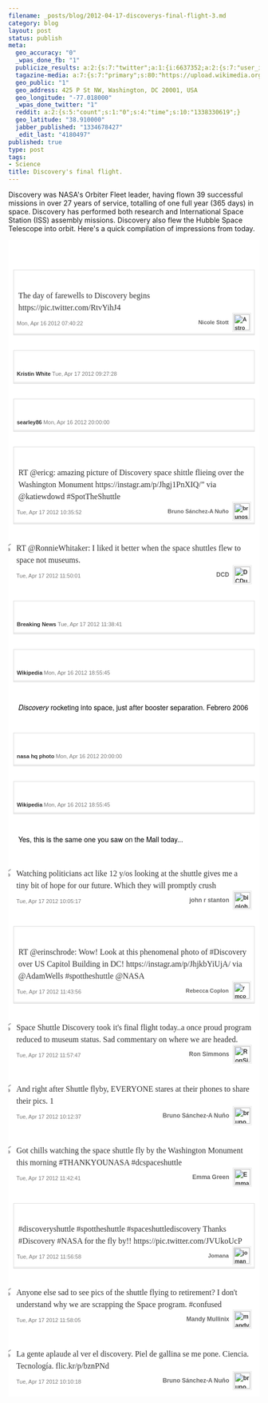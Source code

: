 ```yaml
--- 
filename: _posts/blog/2012-04-17-discoverys-final-flight-3.md
category: blog
layout: post
status: publish
meta: 
  geo_accuracy: "0"
  _wpas_done_fb: "1"
  publicize_results: a:2:{s:7:"twitter";a:1:{i:6637352;a:2:{s:7:"user_id";s:8:"brunosan";s:7:"post_id";s:18:"192281388903440384";}}s:2:"fb";a:1:{i:239200025;a:2:{s:7:"user_id";s:9:"239200025";s:7:"post_id";s:12:"502720514293";}}}
  tagazine-media: a:7:{s:7:"primary";s:80:"https://upload.wikimedia.org/wikipedia/commons/4/4c/STS-121-DiscoveryEnhanced.jpg";s:6:"images";a:16:{s:36:"https://instagr.am/p/Jhgj1PnXIQ/media";a:6:{s:8:"file_url";s:36:"https://instagr.am/p/Jhgj1PnXIQ/media";s:5:"width";s:3:"306";s:6:"height";s:3:"306";s:4:"type";s:5:"image";s:4:"area";s:5:"93636";s:9:"file_path";s:0:"";}s:101:"https://a0.twimg.com/profile_images/1767025542/27746_502295471083_239200025_5189_5328357_n_normal.jpeg";a:6:{s:8:"file_url";s:101:"https://a0.twimg.com/profile_images/1767025542/27746_502295471083_239200025_5189_5328357_n_normal.jpeg";s:5:"width";s:2:"48";s:6:"height";s:2:"48";s:4:"type";s:5:"image";s:4:"area";s:4:"2304";s:9:"file_path";s:0:"";}s:71:"https://a0.twimg.com/profile_images/1989444285/TweetLandPhoto_normal.jpg";a:6:{s:8:"file_url";s:71:"https://a0.twimg.com/profile_images/1989444285/TweetLandPhoto_normal.jpg";s:5:"width";s:2:"48";s:6:"height";s:2:"48";s:4:"type";s:5:"image";s:4:"area";s:4:"2304";s:9:"file_path";s:0:"";}s:76:"https://distilleryimage1.instagram.com/68f40cfa88a311e180d51231380fcd7e_7.jpg";a:6:{s:8:"file_url";s:76:"https://distilleryimage1.instagram.com/68f40cfa88a311e180d51231380fcd7e_7.jpg";s:5:"width";s:3:"612";s:6:"height";s:3:"612";s:4:"type";s:5:"image";s:4:"area";s:6:"374544";s:9:"file_path";s:0:"";}s:82:"https://upload.wikimedia.org/wikipedia/commons/a/ad/SRBsepfromDiscovery07042006.png";a:6:{s:8:"file_url";s:82:"https://upload.wikimedia.org/wikipedia/commons/a/ad/SRBsepfromDiscovery07042006.png";s:5:"width";s:3:"890";s:6:"height";s:3:"718";s:4:"type";s:5:"image";s:4:"area";s:6:"639020";s:9:"file_path";s:0:"";}s:37:"https://g.etfv.co/https://wikipedia.org";a:6:{s:8:"file_url";s:37:"https://g.etfv.co/https://wikipedia.org";s:5:"width";s:2:"16";s:6:"height";s:2:"16";s:4:"type";s:5:"image";s:4:"area";s:3:"256";s:9:"file_path";s:0:"";}s:63:"https://farm8.static.flickr.com/7071/6941148082_d70961a723_z.jpg";a:6:{s:8:"file_url";s:63:"https://farm8.static.flickr.com/7071/6941148082_d70961a723_z.jpg";s:5:"width";s:3:"640";s:6:"height";s:3:"422";s:4:"type";s:5:"image";s:4:"area";s:6:"270080";s:9:"file_path";s:0:"";}s:80:"https://upload.wikimedia.org/wikipedia/commons/4/4c/STS-121-DiscoveryEnhanced.jpg";a:6:{s:8:"file_url";s:80:"https://upload.wikimedia.org/wikipedia/commons/4/4c/STS-121-DiscoveryEnhanced.jpg";s:5:"width";s:4:"3032";s:6:"height";s:4:"2007";s:4:"type";s:5:"image";s:4:"area";s:7:"6085224";s:9:"file_path";s:0:"";}s:80:"https://a0.twimg.com/profile_images/1181947048/1248590823_minorthreat2_normal.jpg";a:6:{s:8:"file_url";s:80:"https://a0.twimg.com/profile_images/1181947048/1248590823_minorthreat2_normal.jpg";s:5:"width";s:2:"48";s:6:"height";s:2:"48";s:4:"type";s:5:"image";s:4:"area";s:4:"2304";s:9:"file_path";s:0:"";}s:36:"https://instagr.am/p/JhjkbYiUjA/media";a:6:{s:8:"file_url";s:36:"https://instagr.am/p/JhjkbYiUjA/media";s:5:"width";s:3:"306";s:6:"height";s:3:"306";s:4:"type";s:5:"image";s:4:"area";s:5:"93636";s:9:"file_path";s:0:"";}s:63:"https://a0.twimg.com/profile_images/64160383/DSCN0198_normal.jpg";a:6:{s:8:"file_url";s:63:"https://a0.twimg.com/profile_images/64160383/DSCN0198_normal.jpg";s:5:"width";s:2:"48";s:6:"height";s:2:"48";s:4:"type";s:5:"image";s:4:"area";s:4:"2304";s:9:"file_path";s:0:"";}s:60:"https://a0.twimg.com/profile_images/1686845533/024_normal.JPG";a:6:{s:8:"file_url";s:60:"https://a0.twimg.com/profile_images/1686845533/024_normal.JPG";s:5:"width";s:2:"48";s:6:"height";s:2:"48";s:4:"type";s:5:"image";s:4:"area";s:4:"2304";s:9:"file_path";s:0:"";}s:65:"https://a0.twimg.com/profile_images/1958326938/Practice_normal.jpg";a:6:{s:8:"file_url";s:65:"https://a0.twimg.com/profile_images/1958326938/Practice_normal.jpg";s:5:"width";s:2:"48";s:6:"height";s:2:"48";s:4:"type";s:5:"image";s:4:"area";s:4:"2304";s:9:"file_path";s:0:"";}s:38:"https://p.twimg.com/AqseF8lCQAEPhsj.jpg";a:6:{s:8:"file_url";s:38:"https://p.twimg.com/AqseF8lCQAEPhsj.jpg";s:5:"width";s:3:"600";s:6:"height";s:3:"329";s:4:"type";s:5:"image";s:4:"area";s:6:"197400";s:9:"file_path";s:0:"";}s:77:"https://a0.twimg.com/profile_images/1507228062/JD_pic_-_Copy_-_Copy_normal.jpg";a:6:{s:8:"file_url";s:77:"https://a0.twimg.com/profile_images/1507228062/JD_pic_-_Copy_-_Copy_normal.jpg";s:5:"width";s:2:"48";s:6:"height";s:2:"48";s:4:"type";s:5:"image";s:4:"area";s:4:"2304";s:9:"file_path";s:0:"";}s:62:"https://a0.twimg.com/profile_images/1054042051/Mandy_normal.jpg";a:6:{s:8:"file_url";s:62:"https://a0.twimg.com/profile_images/1054042051/Mandy_normal.jpg";s:5:"width";s:2:"48";s:6:"height";s:2:"48";s:4:"type";s:5:"image";s:4:"area";s:4:"2304";s:9:"file_path";s:0:"";}}s:6:"videos";a:0:{}s:11:"image_count";s:2:"16";s:6:"author";s:7:"4180497";s:7:"blog_id";s:7:"8438084";s:9:"mod_stamp";s:19:"2012-04-17 16:07:35";}
  geo_public: "1"
  geo_address: 425 P St NW, Washington, DC 20001, USA
  geo_longitude: "-77.018000"
  _wpas_done_twitter: "1"
  reddit: a:2:{s:5:"count";s:1:"0";s:4:"time";s:10:"1338330619";}
  geo_latitude: "38.910000"
  jabber_published: "1334678427"
  _edit_last: "4180497"
published: true
type: post
tags: 
- Science
title: Discovery's final flight.
---
```


Discovery was NASA's Orbiter Fleet leader, having flown 39 successful missions in over 27 years of service, totalling of one full year (365 days) in space. Discovery has performed both research and International Space Station (ISS) assembly missions. Discovery also flew the Hubble Space Telescope into orbit. Here's a quick compilation of impressions from today.

<!--more-->
<div class="sfy-html">
<div id="discovery-s-final-flight" class="s-story noborder" style="margin:0 auto;padding:0;background:#fff;color:#333;font-size:15px;line-height:18px;font-family:Arial;border:none;min-width:280px;">
<ol class="s-elements" style="position:relative;min-height:200px;font-size:12px;line-height:18px;font-family:'Open Sans', Arial;color:#333;list-style:none;padding:0;margin:0 0 10px;">
	<li id="4f8d91f61fc3cb6a2a3e48bc" class="s-element s-element-text" style="overflow-x:hidden;overflow-y:visible;position:relative;margin:10px 0;padding:10px;text-align:center;">
<div class="s-element-content s-text" style="font-size:14px;line-height:1.5;font-family:'Helvetica Neue', Arial, sans-serif;color:#000;position:relative;max-width:none;margin:0 auto;padding:10px;-webkit-transition:.1s border-color;-moz-transition:.1s border-color;transition:.1s border-color;text-align:left;background:#fff;border-color:transparent;"></div></li>
	<li id="4f8d713c019e9a904932e9c3" class="s-element s-element-image" style="overflow-x:hidden;overflow-y:visible;position:relative;margin:10px 0;padding:10px;text-align:center;">
<div class="s-element-share" style="width:315px;right:-255px;opacity:0;filter:progid:DXImageTransform.Microsoft.Alpha(Opacity=0);z-index:10;position:absolute;top:50%;margin-top:-16px;background:#fff;border:1px solid #ddd;border-right:0;-webkit-border-radius:0 2px 2px 0;-moz-border-radius:0 2px 2px 0;border-radius:0 2px 2px 0;padding:5px;-webkit-transition:.1s opacity, .3s right, .3s box-shadow, .3s border;-moz-transition:.1s opacity, .3s right, .3s box-shadow, .3s border;transition:.1s opacity, .3s right, .3s box-shadow, .3s border;">
<div class="s-element-share-label" style="overflow:hidden;float:left;"><em></em><span class="label" style="display:block;float:left;color:#d7d7d7;width:35px;height:20px;line-height:20px;padding-right:10px;">Share</span></div>
</div>
<div class="s-element-content s-image-quote" style="font-size:14px;line-height:1.5;font-family:'Helvetica Neue', Arial, sans-serif;color:#333;position:relative;max-width:500px;margin:0 auto;padding:6px;-webkit-transition:.1s border-color;-moz-transition:.1s border-color;transition:.1s border-color;text-align:left;background:#fff;border:1px solid #ddd;-webkit-box-shadow:inset 0 -3px 0 #eee;-moz-box-shadow:inset 0 -3px 0 #eee;box-shadow:inset 0 -3px 0 #eee;">

<a class="s-image-content" style="color:#333;text-decoration:none;background:#000;display:block;position:relative;text-align:center;max-width:100%;" href="https://stats.storify.com/record/click?sid=4f8d713b019e9a904932e9c0&amp;redirect=https://twitter.com/Astro_Nicole/status/191853535456006145" target="_blank"><img style="border:0;display:block;max-height:500px;max-width:100%;margin:0 auto;" src="https://p.twimg.com/AqmZxiYCEAIYMU5.jpg" alt="" /></a>
<div class="s-image-caption" style="font-size:16px;line-height:24px;font-family:Georgia, serif;color:#333;padding:5px 3px 0;background:#fff;text-align:left;">The day of farewells to Discovery begins https://pic.twitter.com/RtvYihJ4</div>
<div class="s-attribution" style="padding:11px 0 0;font-size:11px;font-family:Arial, Helvetica;color:#aaa;margin:0 0 3px;">
<div class="s-source s-twitter" style="float:left;opacity:.5;filter:progid:DXImageTransform.Microsoft.Alpha(Opacity=50);-webkit-transition:.1s opacity;-moz-transition:.1s opacity;transition:.1s opacity;margin-right:3px;"><!--.s-source-name= source.name--></div>
<div class="s-author" style="float:right;margin-top:-10px;font-weight:bold;margin-right:3px;"><a class="s-author-name" style="color:#666;text-decoration:none;float:left;line-height:32px;" href="https://stats.storify.com/record/click?sid=4f8d713b019e9a904932e9c0&amp;redirect=https://twitter.com/Astro_Nicole" rel="Astro_Nicole" target="_blank">Nicole Stott</a><a style="color:#333;text-decoration:none;" href="https://stats.storify.com/record/click?sid=4f8d713b019e9a904932e9c0&amp;redirect=https://twitter.com/Astro_Nicole" target="_blank"><img class="s-author-avatar" style="border:0;float:right;width:32px;height:32px;margin-top:0;margin-left:10px;-webkit-box-shadow:0 0 0 1px #e9e9e9, 0 0 0 2px #fff, 0 0 0 3px #e9e9e9;-moz-box-shadow:0 0 0 1px #e9e9e9, 0 0 0 2px #fff, 0 0 0 3px #e9e9e9;box-shadow:0 0 0 1px #e9e9e9, 0 0 0 2px #fff, 0 0 0 3px #e9e9e9;" src="https://a0.twimg.com/profile_images/1560109206/iss020e037376_1_crop_normal.jpg" alt="Astro_Nicole" /></a></div>
<div class="s-posted" style="color:#777;float:left;margin-right:3px;">
<div class="timestamp">Mon, Apr 16 2012 07:40:22</div>
</div>
<div class="s-element-actions" style="opacity:0;filter:progid:DXImageTransform.Microsoft.Alpha(Opacity=0);float:left;-webkit-transition:.1s opacity;-moz-transition:.1s opacity;transition:.1s opacity;"><a class="twitter-newwindow twitter-reply" style="color:#777;text-decoration:none;padding:0 0 0 18px;background:url('https://storify.com/public/img/retweet-reply.png') no-repeat;margin:0 8px 0 0;background-position:0 -33px;" title="reply" href="https://stats.storify.com/record/click?sid=4f8d713b019e9a904932e9c0&amp;redirect=https://twitter.com/intent/tweet?in_reply_to=191853535456006145&amp;related=storify&amp;via=storify&amp;url=permalink" target="_blank">Reply</a><a class="twitter-newwindow twitter-retweet" style="color:#777;text-decoration:none;padding:0 0 0 18px;background:url('https://storify.com/public/img/retweet-reply.png') no-repeat;margin:0 8px 0 0;background-position:0 -1px;" title="retweet" target="_blank">Retweet</a></div>
<div class="s-clear" style="display:block;height:0;clear:both;"></div>
</div>
</div>
<div class="s-clear" style="display:block;height:0;clear:both;"></div></li>
	<li id="4f8d713c019e9a904932e9c4" class="s-element s-element-image" style="overflow-x:hidden;overflow-y:visible;position:relative;margin:10px 0;padding:10px;text-align:center;">
<div class="s-element-share" style="width:315px;right:-255px;opacity:0;filter:progid:DXImageTransform.Microsoft.Alpha(Opacity=0);z-index:10;position:absolute;top:50%;margin-top:-16px;background:#fff;border:1px solid #ddd;border-right:0;-webkit-border-radius:0 2px 2px 0;-moz-border-radius:0 2px 2px 0;border-radius:0 2px 2px 0;padding:5px;-webkit-transition:.1s opacity, .3s right, .3s box-shadow, .3s border;-moz-transition:.1s opacity, .3s right, .3s box-shadow, .3s border;transition:.1s opacity, .3s right, .3s box-shadow, .3s border;">
<div class="s-element-share-label" style="overflow:hidden;float:left;"><em></em><span class="label" style="display:block;float:left;color:#d7d7d7;width:35px;height:20px;line-height:20px;padding-right:10px;">Share</span></div>
</div>
<div class="s-element-content s-image" style="font-size:14px;line-height:1.5;font-family:'Helvetica Neue', Arial, sans-serif;color:#333;position:relative;max-width:500px;margin:0 auto;padding:6px;-webkit-transition:.1s border-color;-moz-transition:.1s border-color;transition:.1s border-color;text-align:left;background:#fff;border:1px solid #ddd;-webkit-box-shadow:inset 0 -3px 0 #eee;-moz-box-shadow:inset 0 -3px 0 #eee;box-shadow:inset 0 -3px 0 #eee;">

<a class="s-image-content" style="color:#333;text-decoration:none;display:block;position:relative;text-align:center;max-width:100%;background:#000;" href="https://stats.storify.com/record/click?sid=4f8d713b019e9a904932e9c0&amp;redirect=https://instagr.am/p/JhbzjBpoBK/" target="_blank"><img style="border:0;display:block;max-height:500px;max-width:100%;margin:0 auto;" src="https://distilleryimage2.instagram.com/14356ef0889111e181bd12313817987b_7.jpg" alt="" /></a>
<div class="s-image-caption" style="display:none;position:absolute;top:-2px;left:0;margin-top:2px;padding:4px 6px;background:rgba(255,255,255,0.85);font-size:12px;font-weight:bold;">Days like this it is awesome working in an office full of aerospace geeks #spottheshuttle #discovery</div>
<div class="s-attribution" style="padding:4px 0;font-size:11px;font-family:Arial, Helvetica;color:#aaa;">
<div class="s-source s-instagram" style="float:left;opacity:.5;filter:progid:DXImageTransform.Microsoft.Alpha(Opacity=50);-webkit-transition:.1s opacity;-moz-transition:.1s opacity;transition:.1s opacity;margin-right:3px;"><a style="color:#333;text-decoration:none;display:block;" href="https://instagram.com" target="_blank"><img style="max-width:16px;border:0;display:block;" src="https://g.etfv.co/https://instagram.com" alt="" border="0" /></a><!--.s-source-name= source.name--></div>
<div class="s-author" style="float:left;font-weight:bold;margin-right:3px;"><a class="s-author-name" style="color:#333;text-decoration:none;" href="https://stats.storify.com/record/click?sid=4f8d713b019e9a904932e9c0&amp;redirect=https://www.thisgringohoneymoon.com" target="_blank">Kristin White</a></div>
<div class="s-posted" style="color:#777;float:left;margin-right:3px;">
<div class="timestamp">Tue, Apr 17 2012 09:27:28</div>
</div>
<div class="s-clear" style="display:block;height:0;clear:both;"></div>

</div>
</div>
<div class="s-clear" style="display:block;height:0;clear:both;"></div></li>
	<li id="4f8d90ca0a090a8d4940e7f5" class="s-element s-element-image" style="overflow-x:hidden;overflow-y:visible;position:relative;margin:10px 0;padding:10px;text-align:center;">
<div class="s-element-share" style="width:315px;right:-255px;opacity:0;filter:progid:DXImageTransform.Microsoft.Alpha(Opacity=0);z-index:10;position:absolute;top:50%;margin-top:-16px;background:#fff;border:1px solid #ddd;border-right:0;-webkit-border-radius:0 2px 2px 0;-moz-border-radius:0 2px 2px 0;border-radius:0 2px 2px 0;padding:5px;-webkit-transition:.1s opacity, .3s right, .3s box-shadow, .3s border;-moz-transition:.1s opacity, .3s right, .3s box-shadow, .3s border;transition:.1s opacity, .3s right, .3s box-shadow, .3s border;">
<div class="s-element-share-label" style="overflow:hidden;float:left;"><em></em><span class="label" style="display:block;float:left;color:#d7d7d7;width:35px;height:20px;line-height:20px;padding-right:10px;">Share</span></div>
</div>
<div class="s-element-content s-image" style="font-size:14px;line-height:1.5;font-family:'Helvetica Neue', Arial, sans-serif;color:#333;position:relative;max-width:500px;margin:0 auto;padding:6px;-webkit-transition:.1s border-color;-moz-transition:.1s border-color;transition:.1s border-color;text-align:left;background:#fff;border:1px solid #ddd;-webkit-box-shadow:inset 0 -3px 0 #eee;-moz-box-shadow:inset 0 -3px 0 #eee;box-shadow:inset 0 -3px 0 #eee;">

<a class="s-image-content" style="color:#333;text-decoration:none;display:block;position:relative;text-align:center;max-width:100%;background:#000;" href="https://stats.storify.com/record/click?sid=4f8d713b019e9a904932e9c0&amp;redirect=https://www.flickr.com/photos/68468633@N04/7087594451" target="_blank"><img style="border:0;display:block;max-height:500px;max-width:100%;margin:0 auto;" src="https://farm6.static.flickr.com/5240/7087594451_e69dcc241b_z.jpg" alt="" /></a>
<div class="s-image-caption" style="display:none;position:absolute;top:-2px;left:0;margin-top:2px;padding:4px 6px;background:rgba(255,255,255,0.85);font-size:12px;font-weight:bold;">Space Shuttle Discovery</div>
<div class="s-attribution" style="padding:4px 0;font-size:11px;font-family:Arial, Helvetica;color:#aaa;">
<div class="s-source s-flickr" style="float:left;opacity:.5;filter:progid:DXImageTransform.Microsoft.Alpha(Opacity=50);-webkit-transition:.1s opacity;-moz-transition:.1s opacity;transition:.1s opacity;margin-right:3px;"><!--.s-source-name= source.name--></div>
<div class="s-author" style="float:left;font-weight:bold;margin-right:3px;"><a class="s-author-name" style="color:#333;text-decoration:none;" href="https://stats.storify.com/record/click?sid=4f8d713b019e9a904932e9c0&amp;redirect=https://www.flickr.com/photos/68468633@N04" target="_blank">searley86</a></div>
<div class="s-posted" style="color:#777;float:left;margin-right:3px;">
<div class="timestamp">Mon, Apr 16 2012 20:00:00</div>
</div>
<div class="s-clear" style="display:block;height:0;clear:both;"></div>
</div>
</div>
<div class="s-clear" style="display:block;height:0;clear:both;"></div></li>
	<li id="4f8d9448019e9a904940c3f2" class="s-element s-element-image" style="overflow-x:hidden;overflow-y:visible;position:relative;margin:10px 0;padding:10px;text-align:center;">
<div class="s-element-share" style="width:315px;right:-255px;opacity:0;filter:progid:DXImageTransform.Microsoft.Alpha(Opacity=0);z-index:10;position:absolute;top:50%;margin-top:-16px;background:#fff;border:1px solid #ddd;border-right:0;-webkit-border-radius:0 2px 2px 0;-moz-border-radius:0 2px 2px 0;border-radius:0 2px 2px 0;padding:5px;-webkit-transition:.1s opacity, .3s right, .3s box-shadow, .3s border;-moz-transition:.1s opacity, .3s right, .3s box-shadow, .3s border;transition:.1s opacity, .3s right, .3s box-shadow, .3s border;">
<div class="s-element-share-label" style="overflow:hidden;float:left;"><em></em><span class="label" style="display:block;float:left;color:#d7d7d7;width:35px;height:20px;line-height:20px;padding-right:10px;">Share</span></div>
</div>
<div class="s-element-content s-image-quote" style="font-size:14px;line-height:1.5;font-family:'Helvetica Neue', Arial, sans-serif;color:#333;position:relative;max-width:500px;margin:0 auto;padding:6px;-webkit-transition:.1s border-color;-moz-transition:.1s border-color;transition:.1s border-color;text-align:left;background:#fff;border:1px solid #ddd;-webkit-box-shadow:inset 0 -3px 0 #eee;-moz-box-shadow:inset 0 -3px 0 #eee;box-shadow:inset 0 -3px 0 #eee;">

<a class="s-image-content" style="color:#333;text-decoration:none;background:#000;display:block;position:relative;text-align:center;max-width:100%;" href="https://stats.storify.com/record/click?sid=4f8d713b019e9a904932e9c0&amp;redirect=https://twitter.com/brunosan/status/192260092656234496" target="_blank"><img style="border:0;display:block;max-height:500px;max-width:100%;margin:0 auto;" src="https://instagr.am/p/Jhgj1PnXIQ/media" alt="" /></a>
<div class="s-image-caption" style="font-size:16px;line-height:24px;font-family:Georgia, serif;color:#333;padding:5px 3px 0;background:#fff;text-align:left;">RT @ericg: amazing picture of Discovery space shittle flieing over the Washington Monument https://instagr.am/p/Jhgj1PnXIQ/” via @katiewdowd #SpotTheShuttle</div>
<div class="s-attribution" style="padding:11px 0 0;font-size:11px;font-family:Arial, Helvetica;color:#aaa;margin:0 0 3px;">
<div class="s-source s-twitter" style="float:left;opacity:.5;filter:progid:DXImageTransform.Microsoft.Alpha(Opacity=50);-webkit-transition:.1s opacity;-moz-transition:.1s opacity;transition:.1s opacity;margin-right:3px;"><!--.s-source-name= source.name--></div>
<div class="s-author" style="float:right;margin-top:-10px;font-weight:bold;margin-right:3px;"><a class="s-author-name" style="color:#666;text-decoration:none;float:left;line-height:32px;" href="https://stats.storify.com/record/click?sid=4f8d713b019e9a904932e9c0&amp;redirect=https://twitter.com/brunosan" rel="brunosan" target="_blank">Bruno Sánchez-A Nuño</a><a style="color:#333;text-decoration:none;" href="https://stats.storify.com/record/click?sid=4f8d713b019e9a904932e9c0&amp;redirect=https://twitter.com/brunosan" target="_blank"><img class="s-author-avatar" style="border:0;float:right;width:32px;height:32px;margin-top:0;margin-left:10px;-webkit-box-shadow:0 0 0 1px #e9e9e9, 0 0 0 2px #fff, 0 0 0 3px #e9e9e9;-moz-box-shadow:0 0 0 1px #e9e9e9, 0 0 0 2px #fff, 0 0 0 3px #e9e9e9;box-shadow:0 0 0 1px #e9e9e9, 0 0 0 2px #fff, 0 0 0 3px #e9e9e9;" src="https://a0.twimg.com/profile_images/1767025542/27746_502295471083_239200025_5189_5328357_n_normal.jpeg" alt="brunosan" /></a></div>
<div class="s-posted" style="color:#777;float:left;margin-right:3px;">
<div class="timestamp">Tue, Apr 17 2012 10:35:52</div>
</div>
<div class="s-element-actions" style="opacity:0;filter:progid:DXImageTransform.Microsoft.Alpha(Opacity=0);float:left;-webkit-transition:.1s opacity;-moz-transition:.1s opacity;transition:.1s opacity;"><a class="twitter-newwindow twitter-reply" style="color:#777;text-decoration:none;padding:0 0 0 18px;background:url('https://storify.com/public/img/retweet-reply.png') no-repeat;margin:0 8px 0 0;background-position:0 -33px;" title="reply" href="https://stats.storify.com/record/click?sid=4f8d713b019e9a904932e9c0&amp;redirect=https://twitter.com/intent/tweet?in_reply_to=192260092656234496&amp;related=storify&amp;via=storify&amp;url=permalink" target="_blank">Reply</a><a class="twitter-newwindow twitter-retweet" style="color:#777;text-decoration:none;padding:0 0 0 18px;background:url('https://storify.com/public/img/retweet-reply.png') no-repeat;margin:0 8px 0 0;background-position:0 -1px;" title="retweet" target="_blank">Retweet</a></div>
<div class="s-clear" style="display:block;height:0;clear:both;"></div>
</div>
</div>
<div class="s-clear" style="display:block;height:0;clear:both;"></div></li>
	<li id="4f8d91f61fc3cb6a2a3e48c3" class="s-element s-element-quote" style="overflow-x:hidden;overflow-y:visible;position:relative;margin:10px 0;padding:10px;text-align:center;">
<div class="s-element-share" style="width:315px;right:-255px;opacity:0;filter:progid:DXImageTransform.Microsoft.Alpha(Opacity=0);z-index:10;position:absolute;top:50%;margin-top:-16px;background:#fff;border:1px solid #ddd;border-right:0;-webkit-border-radius:0 2px 2px 0;-moz-border-radius:0 2px 2px 0;border-radius:0 2px 2px 0;padding:5px;-webkit-transition:.1s opacity, .3s right, .3s box-shadow, .3s border;-moz-transition:.1s opacity, .3s right, .3s box-shadow, .3s border;transition:.1s opacity, .3s right, .3s box-shadow, .3s border;">
<div class="s-element-share-label" style="overflow:hidden;float:left;"><em></em><span class="label" style="display:block;float:left;color:#d7d7d7;width:35px;height:20px;line-height:20px;padding-right:10px;">Share</span></div>
</div>
<div class="s-quote s-element-content" style="font-size:14px;line-height:1.5;font-family:'Helvetica Neue', Arial, sans-serif;color:#333;position:relative;max-width:500px;margin:0 auto;padding:6px;-webkit-transition:.1s border-color;-moz-transition:.1s border-color;transition:.1s border-color;text-align:left;">
<div class="s-quote-open" style="float:left;margin-left:-35px;font-size:60px;line-height:45px;font-family:Georgia;color:#aaa;">“</div>
<div class="s-quote-content">
<div class="s-quote-text" style="margin-left:0;line-height:24px;font-size:16px;font-family:Georgia, serif;color:#333;">RT @RonnieWhitaker: I liked it better when the space shuttles flew to space not museums.</div>
</div>
<div class="s-attribution" style="padding:11px 0 0;font-size:11px;font-family:Arial, Helvetica;color:#aaa;margin-left:0;">
<div class="s-source s-twitter" style="float:left;opacity:.5;filter:progid:DXImageTransform.Microsoft.Alpha(Opacity=50);-webkit-transition:.1s opacity;-moz-transition:.1s opacity;transition:.1s opacity;margin-right:3px;"><!--.s-source-name= source.name--></div>
<div class="s-author" style="float:right;margin-top:-10px;font-weight:bold;margin-right:3px;font-size:12px;"><a class="s-author-name" style="color:#666;text-decoration:none;float:left;line-height:32px;" href="https://stats.storify.com/record/click?sid=4f8d713b019e9a904932e9c0&amp;redirect=https://twitter.com/DCDude1776" rel="DCDude1776" target="_blank">DCD</a><a style="color:#333;text-decoration:none;" href="https://stats.storify.com/record/click?sid=4f8d713b019e9a904932e9c0&amp;redirect=https://twitter.com/DCDude1776" target="_blank"><img class="s-author-avatar" style="border:0;float:right;width:32px;height:32px;margin-top:0;margin-left:10px;-webkit-box-shadow:0 0 0 1px #e9e9e9, 0 0 0 2px #fff, 0 0 0 3px #e9e9e9;-moz-box-shadow:0 0 0 1px #e9e9e9, 0 0 0 2px #fff, 0 0 0 3px #e9e9e9;box-shadow:0 0 0 1px #e9e9e9, 0 0 0 2px #fff, 0 0 0 3px #e9e9e9;" src="https://a0.twimg.com/profile_images/1989444285/TweetLandPhoto_normal.jpg" alt="DCDude1776" /></a></div>
<div class="s-posted" style="color:#777;float:left;margin-right:3px;">
<div class="timestamp">Tue, Apr 17 2012 11:50:01</div>
</div>
<div class="s-element-actions" style="opacity:0;filter:progid:DXImageTransform.Microsoft.Alpha(Opacity=0);float:left;-webkit-transition:.1s opacity;-moz-transition:.1s opacity;transition:.1s opacity;"><a class="twitter-newwindow twitter-reply" style="color:#777;text-decoration:none;padding:0 0 0 18px;background:url('https://storify.com/public/img/retweet-reply.png') no-repeat;margin:0 8px 0 0;background-position:0 -33px;" title="reply" href="https://stats.storify.com/record/click?sid=4f8d713b019e9a904932e9c0&amp;redirect=https://twitter.com/intent/tweet?in_reply_to=192278750199681025&amp;related=storify&amp;via=storify&amp;url=permalink" target="_blank">Reply</a><a class="twitter-newwindow twitter-retweet" style="color:#777;text-decoration:none;padding:0 0 0 18px;background:url('https://storify.com/public/img/retweet-reply.png') no-repeat;margin:0 8px 0 0;background-position:0 -1px;" title="retweet" target="_blank">Retweet</a></div>
<div class="s-clear" style="display:block;height:0;clear:both;"></div>
</div>
</div>
<div class="s-clear" style="display:block;height:0;clear:both;"></div></li>
	<li id="4f8d9125cb3f2513452dc005" class="s-element s-element-image" style="overflow-x:hidden;overflow-y:visible;position:relative;margin:10px 0;padding:10px;text-align:center;">
<div class="s-element-share" style="width:315px;right:-255px;opacity:0;filter:progid:DXImageTransform.Microsoft.Alpha(Opacity=0);z-index:10;position:absolute;top:50%;margin-top:-16px;background:#fff;border:1px solid #ddd;border-right:0;-webkit-border-radius:0 2px 2px 0;-moz-border-radius:0 2px 2px 0;border-radius:0 2px 2px 0;padding:5px;-webkit-transition:.1s opacity, .3s right, .3s box-shadow, .3s border;-moz-transition:.1s opacity, .3s right, .3s box-shadow, .3s border;transition:.1s opacity, .3s right, .3s box-shadow, .3s border;">
<div class="s-element-share-label" style="overflow:hidden;float:left;"><em></em><span class="label" style="display:block;float:left;color:#d7d7d7;width:35px;height:20px;line-height:20px;padding-right:10px;">Share</span></div>
</div>
<div class="s-element-content s-image" style="font-size:14px;line-height:1.5;font-family:'Helvetica Neue', Arial, sans-serif;color:#333;position:relative;max-width:500px;margin:0 auto;padding:6px;-webkit-transition:.1s border-color;-moz-transition:.1s border-color;transition:.1s border-color;text-align:left;background:#fff;border:1px solid #ddd;-webkit-box-shadow:inset 0 -3px 0 #eee;-moz-box-shadow:inset 0 -3px 0 #eee;box-shadow:inset 0 -3px 0 #eee;">

<a class="s-image-content" style="color:#333;text-decoration:none;display:block;position:relative;text-align:center;max-width:100%;background:#000;" href="https://stats.storify.com/record/click?sid=4f8d713b019e9a904932e9c0&amp;redirect=https://instagr.am/p/Jhq0nxBPFR/" target="_blank"><img style="border:0;display:block;max-height:500px;max-width:100%;margin:0 auto;" src="https://distilleryimage1.instagram.com/68f40cfa88a311e180d51231380fcd7e_7.jpg" alt="" /></a>
<div class="s-image-caption" style="display:none;position:absolute;top:-2px;left:0;margin-top:2px;padding:4px 6px;background:rgba(255,255,255,0.85);font-size:12px;font-weight:bold;">The Space #Shuttle on the tarmac at #Dulles after its final flight, by @sharpshooterjah</div>
<div class="s-attribution" style="padding:4px 0;font-size:11px;font-family:Arial, Helvetica;color:#aaa;">
<div class="s-source s-instagram" style="float:left;opacity:.5;filter:progid:DXImageTransform.Microsoft.Alpha(Opacity=50);-webkit-transition:.1s opacity;-moz-transition:.1s opacity;transition:.1s opacity;margin-right:3px;"><a style="color:#333;text-decoration:none;display:block;" href="https://instagram.com" target="_blank"><img style="max-width:16px;border:0;display:block;" src="https://g.etfv.co/https://instagram.com" alt="" border="0" /></a><!--.s-source-name= source.name--></div>
<div class="s-author" style="float:left;font-weight:bold;margin-right:3px;"><a class="s-author-name" style="color:#333;text-decoration:none;" href="https://stats.storify.com/record/click?sid=4f8d713b019e9a904932e9c0&amp;redirect=" target="_blank">Breaking News</a></div>
<div class="s-posted" style="color:#777;float:left;margin-right:3px;">
<div class="timestamp">Tue, Apr 17 2012 11:38:41</div>
</div>
<div class="s-clear" style="display:block;height:0;clear:both;"></div>
</div>
</div>
<div class="s-clear" style="display:block;height:0;clear:both;"></div></li>
	<li id="4f8d8eae0a090a8d49400d8e" class="s-element s-element-image" style="overflow-x:hidden;overflow-y:visible;position:relative;margin:10px 0;padding:10px;text-align:center;">
<div class="s-element-share" style="width:315px;right:-255px;opacity:0;filter:progid:DXImageTransform.Microsoft.Alpha(Opacity=0);z-index:10;position:absolute;top:50%;margin-top:-16px;background:#fff;border:1px solid #ddd;border-right:0;-webkit-border-radius:0 2px 2px 0;-moz-border-radius:0 2px 2px 0;border-radius:0 2px 2px 0;padding:5px;-webkit-transition:.1s opacity, .3s right, .3s box-shadow, .3s border;-moz-transition:.1s opacity, .3s right, .3s box-shadow, .3s border;transition:.1s opacity, .3s right, .3s box-shadow, .3s border;">
<div class="s-element-share-label" style="overflow:hidden;float:left;"><em></em><span class="label" style="display:block;float:left;color:#d7d7d7;width:35px;height:20px;line-height:20px;padding-right:10px;">Share</span></div>
</div>
<div class="s-element-content s-image" style="font-size:14px;line-height:1.5;font-family:'Helvetica Neue', Arial, sans-serif;color:#333;position:relative;max-width:500px;margin:0 auto;padding:6px;-webkit-transition:.1s border-color;-moz-transition:.1s border-color;transition:.1s border-color;text-align:left;background:#fff;border:1px solid #ddd;-webkit-box-shadow:inset 0 -3px 0 #eee;-moz-box-shadow:inset 0 -3px 0 #eee;box-shadow:inset 0 -3px 0 #eee;">

<a class="s-image-content" style="color:#333;text-decoration:none;display:block;position:relative;text-align:center;max-width:100%;background:#000;" href="https://stats.storify.com/record/click?sid=4f8d713b019e9a904932e9c0&amp;redirect=https://en.wikipedia.org/wiki/File:SRBsepfromDiscovery07042006.png" target="_blank"><img style="border:0;display:block;max-height:500px;max-width:100%;margin:0 auto;" src="https://upload.wikimedia.org/wikipedia/commons/a/ad/SRBsepfromDiscovery07042006.png" alt="" /></a>
<div class="s-image-caption" style="display:none;position:absolute;top:-2px;left:0;margin-top:2px;padding:4px 6px;background:rgba(255,255,255,0.85);font-size:12px;font-weight:bold;">File:SRBsepfromDiscovery07042006.png - Wikipedia, the free encyclopedia</div>
<div class="s-attribution" style="padding:4px 0;font-size:11px;font-family:Arial, Helvetica;color:#aaa;">
<div class="s-source s-wikipedia" style="float:left;opacity:.5;filter:progid:DXImageTransform.Microsoft.Alpha(Opacity=50);-webkit-transition:.1s opacity;-moz-transition:.1s opacity;transition:.1s opacity;margin-right:3px;"><a style="color:#333;text-decoration:none;display:block;" href="https://wikipedia.org" target="_blank"><img style="max-width:16px;border:0;display:block;" src="https://g.etfv.co/https://wikipedia.org" alt="" border="0" /></a><!--.s-source-name= source.name--></div>
<div class="s-author" style="float:left;font-weight:bold;margin-right:3px;"><a class="s-author-name" style="color:#333;text-decoration:none;" href="https://stats.storify.com/record/click?sid=4f8d713b019e9a904932e9c0&amp;redirect=https://wikipedia.org" target="_blank">Wikipedia</a></div>
<div class="s-posted" style="color:#777;float:left;margin-right:3px;">
<div class="timestamp">Mon, Apr 16 2012 18:55:45</div>
</div>
<div class="s-clear" style="display:block;height:0;clear:both;"></div>
</div>
</div>
<div class="s-clear" style="display:block;height:0;clear:both;"></div></li>
	<li id="4f8d8ecc6c5d11ba0139fbff" class="s-element s-element-text" style="overflow-x:hidden;overflow-y:visible;position:relative;margin:10px 0;padding:10px;text-align:center;">
<div class="s-element-content s-text" style="font-size:14px;line-height:1.5;font-family:'Helvetica Neue', Arial, sans-serif;color:#000;position:relative;max-width:none;margin:0 auto;padding:10px;-webkit-transition:.1s border-color;-moz-transition:.1s border-color;transition:.1s border-color;text-align:left;background:#fff;border-color:transparent;"><em>Discovery</em> rocketing into space, just after booster separation. Febrero 2006</div></li>
	<li id="4f8d713c019e9a904932e9c5" class="s-element s-element-image" style="overflow-x:hidden;overflow-y:visible;position:relative;margin:10px 0;padding:10px;text-align:center;">
<div class="s-element-share" style="width:315px;right:-255px;opacity:0;filter:progid:DXImageTransform.Microsoft.Alpha(Opacity=0);z-index:10;position:absolute;top:50%;margin-top:-16px;background:#fff;border:1px solid #ddd;border-right:0;-webkit-border-radius:0 2px 2px 0;-moz-border-radius:0 2px 2px 0;border-radius:0 2px 2px 0;padding:5px;-webkit-transition:.1s opacity, .3s right, .3s box-shadow, .3s border;-moz-transition:.1s opacity, .3s right, .3s box-shadow, .3s border;transition:.1s opacity, .3s right, .3s box-shadow, .3s border;">
<div class="s-element-share-label" style="overflow:hidden;float:left;"><em></em><span class="label" style="display:block;float:left;color:#d7d7d7;width:35px;height:20px;line-height:20px;padding-right:10px;">Share</span></div>
</div>
<div class="s-element-content s-image" style="font-size:14px;line-height:1.5;font-family:'Helvetica Neue', Arial, sans-serif;color:#333;position:relative;max-width:500px;margin:0 auto;padding:6px;-webkit-transition:.1s border-color;-moz-transition:.1s border-color;transition:.1s border-color;text-align:left;background:#fff;border:1px solid #ddd;-webkit-box-shadow:inset 0 -3px 0 #eee;-moz-box-shadow:inset 0 -3px 0 #eee;box-shadow:inset 0 -3px 0 #eee;">

<a class="s-image-content" style="color:#333;text-decoration:none;display:block;position:relative;text-align:center;max-width:100%;background:#000;" href="https://stats.storify.com/record/click?sid=4f8d713b019e9a904932e9c0&amp;redirect=https://www.flickr.com/photos/35067687@N04/6941148082" target="_blank"><img style="border:0;display:block;max-height:500px;max-width:100%;margin:0 auto;" src="https://farm8.static.flickr.com/7071/6941148082_d70961a723_z.jpg" alt="" /></a>
<div class="s-image-caption" style="display:none;position:absolute;top:-2px;left:0;margin-top:2px;padding:4px 6px;background:rgba(255,255,255,0.85);font-size:12px;font-weight:bold;">SCA Carrying Discovery Departs KSC (KSC-2012-2375)</div>
<div class="s-attribution" style="padding:4px 0;font-size:11px;font-family:Arial, Helvetica;color:#aaa;">
<div class="s-source s-flickr" style="float:left;opacity:.5;filter:progid:DXImageTransform.Microsoft.Alpha(Opacity=50);-webkit-transition:.1s opacity;-moz-transition:.1s opacity;transition:.1s opacity;margin-right:3px;"><!--.s-source-name= source.name--></div>
<div class="s-author" style="float:left;font-weight:bold;margin-right:3px;"><a class="s-author-name" style="color:#333;text-decoration:none;" href="https://stats.storify.com/record/click?sid=4f8d713b019e9a904932e9c0&amp;redirect=https://www.flickr.com/photos/35067687@N04" target="_blank">nasa hq photo</a></div>
<div class="s-posted" style="color:#777;float:left;margin-right:3px;">
<div class="timestamp">Mon, Apr 16 2012 20:00:00</div>
</div>
<div class="s-clear" style="display:block;height:0;clear:both;"></div>
</div>
</div>
<div class="s-clear" style="display:block;height:0;clear:both;"></div></li>
	<li id="4f8d8fbcf01e6719452c31b4" class="s-element s-element-image" style="overflow-x:hidden;overflow-y:visible;position:relative;margin:10px 0;padding:10px;text-align:center;">
<div class="s-element-share" style="width:315px;right:-255px;opacity:0;filter:progid:DXImageTransform.Microsoft.Alpha(Opacity=0);z-index:10;position:absolute;top:50%;margin-top:-16px;background:#fff;border:1px solid #ddd;border-right:0;-webkit-border-radius:0 2px 2px 0;-moz-border-radius:0 2px 2px 0;border-radius:0 2px 2px 0;padding:5px;-webkit-transition:.1s opacity, .3s right, .3s box-shadow, .3s border;-moz-transition:.1s opacity, .3s right, .3s box-shadow, .3s border;transition:.1s opacity, .3s right, .3s box-shadow, .3s border;">
<div class="s-element-share-label" style="overflow:hidden;float:left;"><em></em><span class="label" style="display:block;float:left;color:#d7d7d7;width:35px;height:20px;line-height:20px;padding-right:10px;">Share</span></div>
</div>
<div class="s-element-content s-image" style="font-size:14px;line-height:1.5;font-family:'Helvetica Neue', Arial, sans-serif;color:#333;position:relative;max-width:500px;margin:0 auto;padding:6px;-webkit-transition:.1s border-color;-moz-transition:.1s border-color;transition:.1s border-color;text-align:left;background:#fff;border:1px solid #ddd;-webkit-box-shadow:inset 0 -3px 0 #eee;-moz-box-shadow:inset 0 -3px 0 #eee;box-shadow:inset 0 -3px 0 #eee;">

<a class="s-image-content" style="color:#333;text-decoration:none;display:block;position:relative;text-align:center;max-width:100%;background:#000;" href="https://stats.storify.com/record/click?sid=4f8d713b019e9a904932e9c0&amp;redirect=https://en.wikipedia.org/wiki/File:STS-121-DiscoveryEnhanced.jpg" target="_blank"><img style="border:0;display:block;max-height:500px;max-width:100%;margin:0 auto;" src="https://upload.wikimedia.org/wikipedia/commons/4/4c/STS-121-DiscoveryEnhanced.jpg" alt="" /></a>
<div class="s-image-caption" style="display:none;position:absolute;top:-2px;left:0;margin-top:2px;padding:4px 6px;background:rgba(255,255,255,0.85);font-size:12px;font-weight:bold;">File:STS-121-DiscoveryEnhanced.jpg - Wikipedia, the free encyclopedia</div>
<div class="s-attribution" style="padding:4px 0;font-size:11px;font-family:Arial, Helvetica;color:#aaa;">
<div class="s-source s-wikipedia" style="float:left;opacity:.5;filter:progid:DXImageTransform.Microsoft.Alpha(Opacity=50);-webkit-transition:.1s opacity;-moz-transition:.1s opacity;transition:.1s opacity;margin-right:3px;"><a style="color:#333;text-decoration:none;display:block;" href="https://wikipedia.org" target="_blank"><img style="max-width:16px;border:0;display:block;" src="https://g.etfv.co/https://wikipedia.org" alt="" border="0" /></a><!--.s-source-name= source.name--></div>
<div class="s-author" style="float:left;font-weight:bold;margin-right:3px;"><a class="s-author-name" style="color:#333;text-decoration:none;" href="https://stats.storify.com/record/click?sid=4f8d713b019e9a904932e9c0&amp;redirect=https://wikipedia.org" target="_blank">Wikipedia</a></div>
<div class="s-posted" style="color:#777;float:left;margin-right:3px;">
<div class="timestamp">Mon, Apr 16 2012 18:55:45</div>
</div>
<div class="s-clear" style="display:block;height:0;clear:both;"></div>
</div>
</div>
<div class="s-clear" style="display:block;height:0;clear:both;"></div></li>
	<li id="4f8d8fbcf01e6719452c31b5" class="s-element s-element-text" style="overflow-x:hidden;overflow-y:visible;position:relative;margin:10px 0;padding:10px;text-align:center;">
<div class="s-element-content s-text" style="font-size:14px;line-height:1.5;font-family:'Helvetica Neue', Arial, sans-serif;color:#000;position:relative;max-width:none;margin:0 auto;padding:10px;-webkit-transition:.1s border-color;-moz-transition:.1s border-color;transition:.1s border-color;text-align:left;background:#fff;border-color:transparent;">Yes, this is the same one you saw on the Mall today...</div></li>
	<li id="4f8d90346c5d11ba013a855e" class="s-element s-element-quote" style="overflow-x:hidden;overflow-y:visible;position:relative;margin:10px 0;padding:10px;text-align:center;">
<div class="s-element-share" style="width:315px;right:-255px;opacity:0;filter:progid:DXImageTransform.Microsoft.Alpha(Opacity=0);z-index:10;position:absolute;top:50%;margin-top:-16px;background:#fff;border:1px solid #ddd;border-right:0;-webkit-border-radius:0 2px 2px 0;-moz-border-radius:0 2px 2px 0;border-radius:0 2px 2px 0;padding:5px;-webkit-transition:.1s opacity, .3s right, .3s box-shadow, .3s border;-moz-transition:.1s opacity, .3s right, .3s box-shadow, .3s border;transition:.1s opacity, .3s right, .3s box-shadow, .3s border;">
<div class="s-element-share-label" style="overflow:hidden;float:left;"><em></em><span class="label" style="display:block;float:left;color:#d7d7d7;width:35px;height:20px;line-height:20px;padding-right:10px;">Share</span></div>
</div>
<div class="s-quote s-element-content" style="font-size:14px;line-height:1.5;font-family:'Helvetica Neue', Arial, sans-serif;color:#333;position:relative;max-width:500px;margin:0 auto;padding:6px;-webkit-transition:.1s border-color;-moz-transition:.1s border-color;transition:.1s border-color;text-align:left;">
<div class="s-quote-open" style="float:left;margin-left:-35px;font-size:60px;line-height:45px;font-family:Georgia;color:#aaa;">“</div>
<div class="s-quote-content">
<div class="s-quote-text" style="margin-left:0;line-height:24px;font-size:16px;font-family:Georgia, serif;color:#333;">Watching politicians act like 12 y/os looking at the shuttle gives me a tiny bit of hope for our future. Which they will promptly crush</div>
</div>
<div class="s-attribution" style="padding:11px 0 0;font-size:11px;font-family:Arial, Helvetica;color:#aaa;margin-left:0;">
<div class="s-source s-twitter" style="float:left;opacity:.5;filter:progid:DXImageTransform.Microsoft.Alpha(Opacity=50);-webkit-transition:.1s opacity;-moz-transition:.1s opacity;transition:.1s opacity;margin-right:3px;"><!--.s-source-name= source.name--></div>
<div class="s-author" style="float:right;margin-top:-10px;font-weight:bold;margin-right:3px;font-size:12px;"><a class="s-author-name" style="color:#666;text-decoration:none;float:left;line-height:32px;" href="https://stats.storify.com/record/click?sid=4f8d713b019e9a904932e9c0&amp;redirect=https://twitter.com/bigjohnrc" rel="bigjohnrc" target="_blank">john r stanton</a><a style="color:#333;text-decoration:none;" href="https://stats.storify.com/record/click?sid=4f8d713b019e9a904932e9c0&amp;redirect=https://twitter.com/bigjohnrc" target="_blank"><img class="s-author-avatar" style="border:0;float:right;width:32px;height:32px;margin-top:0;margin-left:10px;-webkit-box-shadow:0 0 0 1px #e9e9e9, 0 0 0 2px #fff, 0 0 0 3px #e9e9e9;-moz-box-shadow:0 0 0 1px #e9e9e9, 0 0 0 2px #fff, 0 0 0 3px #e9e9e9;box-shadow:0 0 0 1px #e9e9e9, 0 0 0 2px #fff, 0 0 0 3px #e9e9e9;" src="https://a0.twimg.com/profile_images/1181947048/1248590823_minorthreat2_normal.jpg" alt="bigjohnrc" /></a></div>
<div class="s-posted" style="color:#777;float:left;margin-right:3px;">
<div class="timestamp">Tue, Apr 17 2012 10:05:17</div>
</div>
<div class="s-element-actions" style="opacity:0;filter:progid:DXImageTransform.Microsoft.Alpha(Opacity=0);float:left;-webkit-transition:.1s opacity;-moz-transition:.1s opacity;transition:.1s opacity;"><a class="twitter-newwindow twitter-reply" style="color:#777;text-decoration:none;padding:0 0 0 18px;background:url('https://storify.com/public/img/retweet-reply.png') no-repeat;margin:0 8px 0 0;background-position:0 -33px;" title="reply" href="https://stats.storify.com/record/click?sid=4f8d713b019e9a904932e9c0&amp;redirect=https://twitter.com/intent/tweet?in_reply_to=192252394338390016&amp;related=storify&amp;via=storify&amp;url=permalink" target="_blank">Reply</a><a class="twitter-newwindow twitter-retweet" style="color:#777;text-decoration:none;padding:0 0 0 18px;background:url('https://storify.com/public/img/retweet-reply.png') no-repeat;margin:0 8px 0 0;background-position:0 -1px;" title="retweet" target="_blank">Retweet</a></div>
<div class="s-clear" style="display:block;height:0;clear:both;"></div>
</div>
</div>
<div class="s-clear" style="display:block;height:0;clear:both;"></div></li>
	<li id="4f8d8ff87ea4c58b493fd4b4" class="s-element s-element-image" style="overflow-x:hidden;overflow-y:visible;position:relative;margin:10px 0;padding:10px;text-align:center;">
<div class="s-element-share" style="width:315px;right:-255px;opacity:0;filter:progid:DXImageTransform.Microsoft.Alpha(Opacity=0);z-index:10;position:absolute;top:50%;margin-top:-16px;background:#fff;border:1px solid #ddd;border-right:0;-webkit-border-radius:0 2px 2px 0;-moz-border-radius:0 2px 2px 0;border-radius:0 2px 2px 0;padding:5px;-webkit-transition:.1s opacity, .3s right, .3s box-shadow, .3s border;-moz-transition:.1s opacity, .3s right, .3s box-shadow, .3s border;transition:.1s opacity, .3s right, .3s box-shadow, .3s border;">
<div class="s-element-share-label" style="overflow:hidden;float:left;"><em></em><span class="label" style="display:block;float:left;color:#d7d7d7;width:35px;height:20px;line-height:20px;padding-right:10px;">Share</span></div>
</div>
<div class="s-element-content s-image-quote" style="font-size:14px;line-height:1.5;font-family:'Helvetica Neue', Arial, sans-serif;color:#333;position:relative;max-width:500px;margin:0 auto;padding:6px;-webkit-transition:.1s border-color;-moz-transition:.1s border-color;transition:.1s border-color;text-align:left;background:#fff;border:1px solid #ddd;-webkit-box-shadow:inset 0 -3px 0 #eee;-moz-box-shadow:inset 0 -3px 0 #eee;box-shadow:inset 0 -3px 0 #eee;">

<a class="s-image-content" style="color:#333;text-decoration:none;background:#000;display:block;position:relative;text-align:center;max-width:100%;" href="https://stats.storify.com/record/click?sid=4f8d713b019e9a904932e9c0&amp;redirect=https://twitter.com/rmcoplon/status/192277220184694784" target="_blank"><img style="border:0;display:block;max-height:500px;max-width:100%;margin:0 auto;" src="https://instagr.am/p/JhjkbYiUjA/media" alt="" /></a>
<div class="s-image-caption" style="font-size:16px;line-height:24px;font-family:Georgia, serif;color:#333;padding:5px 3px 0;background:#fff;text-align:left;">RT @erinschrode: Wow! Look at this phenomenal photo of #Discovery over US Capitol Building in DC! https://instagr.am/p/JhjkbYiUjA/ via @AdamWells #spottheshuttle @NASA</div>
<div class="s-attribution" style="padding:11px 0 0;font-size:11px;font-family:Arial, Helvetica;color:#aaa;margin:0 0 3px;">
<div class="s-source s-twitter" style="float:left;opacity:.5;filter:progid:DXImageTransform.Microsoft.Alpha(Opacity=50);-webkit-transition:.1s opacity;-moz-transition:.1s opacity;transition:.1s opacity;margin-right:3px;"><!--.s-source-name= source.name--></div>
<div class="s-author" style="float:right;margin-top:-10px;font-weight:bold;margin-right:3px;"><a class="s-author-name" style="color:#666;text-decoration:none;float:left;line-height:32px;" href="https://stats.storify.com/record/click?sid=4f8d713b019e9a904932e9c0&amp;redirect=https://twitter.com/rmcoplon" rel="rmcoplon" target="_blank">Rebecca Coplon</a><a style="color:#333;text-decoration:none;" href="https://stats.storify.com/record/click?sid=4f8d713b019e9a904932e9c0&amp;redirect=https://twitter.com/rmcoplon" target="_blank"><img class="s-author-avatar" style="border:0;float:right;width:32px;height:32px;margin-top:0;margin-left:10px;-webkit-box-shadow:0 0 0 1px #e9e9e9, 0 0 0 2px #fff, 0 0 0 3px #e9e9e9;-moz-box-shadow:0 0 0 1px #e9e9e9, 0 0 0 2px #fff, 0 0 0 3px #e9e9e9;box-shadow:0 0 0 1px #e9e9e9, 0 0 0 2px #fff, 0 0 0 3px #e9e9e9;" src="https://a0.twimg.com/profile_images/64160383/DSCN0198_normal.jpg" alt="rmcoplon" /></a></div>
<div class="s-posted" style="color:#777;float:left;margin-right:3px;">
<div class="timestamp">Tue, Apr 17 2012 11:43:56</div>
</div>
<div class="s-element-actions" style="opacity:0;filter:progid:DXImageTransform.Microsoft.Alpha(Opacity=0);float:left;-webkit-transition:.1s opacity;-moz-transition:.1s opacity;transition:.1s opacity;"><a class="twitter-newwindow twitter-reply" style="color:#777;text-decoration:none;padding:0 0 0 18px;background:url('https://storify.com/public/img/retweet-reply.png') no-repeat;margin:0 8px 0 0;background-position:0 -33px;" title="reply" href="https://stats.storify.com/record/click?sid=4f8d713b019e9a904932e9c0&amp;redirect=https://twitter.com/intent/tweet?in_reply_to=192277220184694784&amp;related=storify&amp;via=storify&amp;url=permalink" target="_blank">Reply</a><a class="twitter-newwindow twitter-retweet" style="color:#777;text-decoration:none;padding:0 0 0 18px;background:url('https://storify.com/public/img/retweet-reply.png') no-repeat;margin:0 8px 0 0;background-position:0 -1px;" title="retweet" target="_blank">Retweet</a></div>
<div class="s-clear" style="display:block;height:0;clear:both;"></div>
</div>
</div>
<div class="s-clear" style="display:block;height:0;clear:both;"></div></li>
	<li id="4f8d9375982c26b8013bddcc" class="s-element s-element-quote" style="overflow-x:hidden;overflow-y:visible;position:relative;margin:10px 0;padding:10px;text-align:center;">
<div class="s-element-share" style="width:315px;right:-255px;opacity:0;filter:progid:DXImageTransform.Microsoft.Alpha(Opacity=0);z-index:10;position:absolute;top:50%;margin-top:-16px;background:#fff;border:1px solid #ddd;border-right:0;-webkit-border-radius:0 2px 2px 0;-moz-border-radius:0 2px 2px 0;border-radius:0 2px 2px 0;padding:5px;-webkit-transition:.1s opacity, .3s right, .3s box-shadow, .3s border;-moz-transition:.1s opacity, .3s right, .3s box-shadow, .3s border;transition:.1s opacity, .3s right, .3s box-shadow, .3s border;">
<div class="s-element-share-label" style="overflow:hidden;float:left;"><em></em><span class="label" style="display:block;float:left;color:#d7d7d7;width:35px;height:20px;line-height:20px;padding-right:10px;">Share</span></div>
</div>
<div class="s-quote s-element-content" style="font-size:14px;line-height:1.5;font-family:'Helvetica Neue', Arial, sans-serif;color:#333;position:relative;max-width:500px;margin:0 auto;padding:6px;-webkit-transition:.1s border-color;-moz-transition:.1s border-color;transition:.1s border-color;text-align:left;">
<div class="s-quote-open" style="float:left;margin-left:-35px;font-size:60px;line-height:45px;font-family:Georgia;color:#aaa;">“</div>
<div class="s-quote-content">
<div class="s-quote-text" style="margin-left:0;line-height:24px;font-size:16px;font-family:Georgia, serif;color:#333;">Space Shuttle Discovery took it's final flight today..a once proud program reduced to museum status. Sad commentary on where we are headed.</div>
</div>
<div class="s-attribution" style="padding:11px 0 0;font-size:11px;font-family:Arial, Helvetica;color:#aaa;margin-left:0;">
<div class="s-source s-twitter" style="float:left;opacity:.5;filter:progid:DXImageTransform.Microsoft.Alpha(Opacity=50);-webkit-transition:.1s opacity;-moz-transition:.1s opacity;transition:.1s opacity;margin-right:3px;"><!--.s-source-name= source.name--></div>
<div class="s-author" style="float:right;margin-top:-10px;font-weight:bold;margin-right:3px;font-size:12px;"><a class="s-author-name" style="color:#666;text-decoration:none;float:left;line-height:32px;" href="https://stats.storify.com/record/click?sid=4f8d713b019e9a904932e9c0&amp;redirect=https://twitter.com/RonSimmons7" rel="RonSimmons7" target="_blank">Ron Simmons</a><a style="color:#333;text-decoration:none;" href="https://stats.storify.com/record/click?sid=4f8d713b019e9a904932e9c0&amp;redirect=https://twitter.com/RonSimmons7" target="_blank"><img class="s-author-avatar" style="border:0;float:right;width:32px;height:32px;margin-top:0;margin-left:10px;-webkit-box-shadow:0 0 0 1px #e9e9e9, 0 0 0 2px #fff, 0 0 0 3px #e9e9e9;-moz-box-shadow:0 0 0 1px #e9e9e9, 0 0 0 2px #fff, 0 0 0 3px #e9e9e9;box-shadow:0 0 0 1px #e9e9e9, 0 0 0 2px #fff, 0 0 0 3px #e9e9e9;" src="https://a0.twimg.com/profile_images/1686845533/024_normal.JPG" alt="RonSimmons7" /></a></div>
<div class="s-posted" style="color:#777;float:left;margin-right:3px;">
<div class="timestamp">Tue, Apr 17 2012 11:57:47</div>
</div>
<div class="s-element-actions" style="opacity:0;filter:progid:DXImageTransform.Microsoft.Alpha(Opacity=0);float:left;-webkit-transition:.1s opacity;-moz-transition:.1s opacity;transition:.1s opacity;"><a class="twitter-newwindow twitter-reply" style="color:#777;text-decoration:none;padding:0 0 0 18px;background:url('https://storify.com/public/img/retweet-reply.png') no-repeat;margin:0 8px 0 0;background-position:0 -33px;" title="reply" href="https://stats.storify.com/record/click?sid=4f8d713b019e9a904932e9c0&amp;redirect=https://twitter.com/intent/tweet?in_reply_to=192280705949110272&amp;related=storify&amp;via=storify&amp;url=permalink" target="_blank">Reply</a><a class="twitter-newwindow twitter-retweet" style="color:#777;text-decoration:none;padding:0 0 0 18px;background:url('https://storify.com/public/img/retweet-reply.png') no-repeat;margin:0 8px 0 0;background-position:0 -1px;" title="retweet" target="_blank">Retweet</a></div>
<div class="s-clear" style="display:block;height:0;clear:both;"></div>
</div>
</div>
<div class="s-clear" style="display:block;height:0;clear:both;"></div></li>
	<li id="4f8d9448019e9a904940c407" class="s-element s-element-quote" style="overflow-x:hidden;overflow-y:visible;position:relative;margin:10px 0;padding:10px;text-align:center;">
<div class="s-element-share" style="width:315px;right:-255px;opacity:0;filter:progid:DXImageTransform.Microsoft.Alpha(Opacity=0);z-index:10;position:absolute;top:50%;margin-top:-16px;background:#fff;border:1px solid #ddd;border-right:0;-webkit-border-radius:0 2px 2px 0;-moz-border-radius:0 2px 2px 0;border-radius:0 2px 2px 0;padding:5px;-webkit-transition:.1s opacity, .3s right, .3s box-shadow, .3s border;-moz-transition:.1s opacity, .3s right, .3s box-shadow, .3s border;transition:.1s opacity, .3s right, .3s box-shadow, .3s border;">
<div class="s-element-share-label" style="overflow:hidden;float:left;"><em></em><span class="label" style="display:block;float:left;color:#d7d7d7;width:35px;height:20px;line-height:20px;padding-right:10px;">Share</span></div>
</div>
<div class="s-quote s-element-content" style="font-size:14px;line-height:1.5;font-family:'Helvetica Neue', Arial, sans-serif;color:#333;position:relative;max-width:500px;margin:0 auto;padding:6px;-webkit-transition:.1s border-color;-moz-transition:.1s border-color;transition:.1s border-color;text-align:left;">
<div class="s-quote-open" style="float:left;margin-left:-35px;font-size:60px;line-height:45px;font-family:Georgia;color:#aaa;">“</div>
<div class="s-quote-content">
<div class="s-quote-text" style="margin-left:0;line-height:24px;font-size:16px;font-family:Georgia, serif;color:#333;">And right after Shuttle flyby, EVERYONE stares at their phones to share their pics. 1</div>
</div>
<div class="s-attribution" style="padding:11px 0 0;font-size:11px;font-family:Arial, Helvetica;color:#aaa;margin-left:0;">
<div class="s-source s-twitter" style="float:left;opacity:.5;filter:progid:DXImageTransform.Microsoft.Alpha(Opacity=50);-webkit-transition:.1s opacity;-moz-transition:.1s opacity;transition:.1s opacity;margin-right:3px;"><!--.s-source-name= source.name--></div>
<div class="s-author" style="float:right;margin-top:-10px;font-weight:bold;margin-right:3px;font-size:12px;"><a class="s-author-name" style="color:#666;text-decoration:none;float:left;line-height:32px;" href="https://stats.storify.com/record/click?sid=4f8d713b019e9a904932e9c0&amp;redirect=https://twitter.com/brunosan" rel="brunosan" target="_blank">Bruno Sánchez-A Nuño</a><a style="color:#333;text-decoration:none;" href="https://stats.storify.com/record/click?sid=4f8d713b019e9a904932e9c0&amp;redirect=https://twitter.com/brunosan" target="_blank"><img class="s-author-avatar" style="border:0;float:right;width:32px;height:32px;margin-top:0;margin-left:10px;-webkit-box-shadow:0 0 0 1px #e9e9e9, 0 0 0 2px #fff, 0 0 0 3px #e9e9e9;-moz-box-shadow:0 0 0 1px #e9e9e9, 0 0 0 2px #fff, 0 0 0 3px #e9e9e9;box-shadow:0 0 0 1px #e9e9e9, 0 0 0 2px #fff, 0 0 0 3px #e9e9e9;" src="https://a0.twimg.com/profile_images/1767025542/27746_502295471083_239200025_5189_5328357_n_normal.jpeg" alt="brunosan" /></a></div>
<div class="s-posted" style="color:#777;float:left;margin-right:3px;">
<div class="timestamp">Tue, Apr 17 2012 10:12:37</div>
</div>
<div class="s-element-actions" style="opacity:0;filter:progid:DXImageTransform.Microsoft.Alpha(Opacity=0);float:left;-webkit-transition:.1s opacity;-moz-transition:.1s opacity;transition:.1s opacity;"><a class="twitter-newwindow twitter-reply" style="color:#777;text-decoration:none;padding:0 0 0 18px;background:url('https://storify.com/public/img/retweet-reply.png') no-repeat;margin:0 8px 0 0;background-position:0 -33px;" title="reply" href="https://stats.storify.com/record/click?sid=4f8d713b019e9a904932e9c0&amp;redirect=https://twitter.com/intent/tweet?in_reply_to=192254242206121984&amp;related=storify&amp;via=storify&amp;url=permalink" target="_blank">Reply</a><a class="twitter-newwindow twitter-retweet" style="color:#777;text-decoration:none;padding:0 0 0 18px;background:url('https://storify.com/public/img/retweet-reply.png') no-repeat;margin:0 8px 0 0;background-position:0 -1px;" title="retweet" target="_blank">Retweet</a></div>
<div class="s-clear" style="display:block;height:0;clear:both;"></div>
</div>
</div>
<div class="s-clear" style="display:block;height:0;clear:both;"></div></li>
	<li id="4f8d905202bb878f493ef82c" class="s-element s-element-quote" style="overflow-x:hidden;overflow-y:visible;position:relative;margin:10px 0;padding:10px;text-align:center;">
<div class="s-element-share" style="width:315px;right:-255px;opacity:0;filter:progid:DXImageTransform.Microsoft.Alpha(Opacity=0);z-index:10;position:absolute;top:50%;margin-top:-16px;background:#fff;border:1px solid #ddd;border-right:0;-webkit-border-radius:0 2px 2px 0;-moz-border-radius:0 2px 2px 0;border-radius:0 2px 2px 0;padding:5px;-webkit-transition:.1s opacity, .3s right, .3s box-shadow, .3s border;-moz-transition:.1s opacity, .3s right, .3s box-shadow, .3s border;transition:.1s opacity, .3s right, .3s box-shadow, .3s border;">
<div class="s-element-share-label" style="overflow:hidden;float:left;"><em></em><span class="label" style="display:block;float:left;color:#d7d7d7;width:35px;height:20px;line-height:20px;padding-right:10px;">Share</span></div>
</div>
<div class="s-quote s-element-content" style="font-size:14px;line-height:1.5;font-family:'Helvetica Neue', Arial, sans-serif;color:#333;position:relative;max-width:500px;margin:0 auto;padding:6px;-webkit-transition:.1s border-color;-moz-transition:.1s border-color;transition:.1s border-color;text-align:left;">
<div class="s-quote-open" style="float:left;margin-left:-35px;font-size:60px;line-height:45px;font-family:Georgia;color:#aaa;">“</div>
<div class="s-quote-content">
<div class="s-quote-text" style="margin-left:0;line-height:24px;font-size:16px;font-family:Georgia, serif;color:#333;">Got chills watching the space shuttle fly by the Washington Monument this morning #THANKYOUNASA #dcspaceshuttle</div>
</div>
<div class="s-attribution" style="padding:11px 0 0;font-size:11px;font-family:Arial, Helvetica;color:#aaa;margin-left:0;">
<div class="s-source s-twitter" style="float:left;opacity:.5;filter:progid:DXImageTransform.Microsoft.Alpha(Opacity=50);-webkit-transition:.1s opacity;-moz-transition:.1s opacity;transition:.1s opacity;margin-right:3px;"><!--.s-source-name= source.name--></div>
<div class="s-author" style="float:right;margin-top:-10px;font-weight:bold;margin-right:3px;font-size:12px;"><a class="s-author-name" style="color:#666;text-decoration:none;float:left;line-height:32px;" href="https://stats.storify.com/record/click?sid=4f8d713b019e9a904932e9c0&amp;redirect=https://twitter.com/Emma_A_Green" rel="Emma_A_Green" target="_blank">Emma Green</a><a style="color:#333;text-decoration:none;" href="https://stats.storify.com/record/click?sid=4f8d713b019e9a904932e9c0&amp;redirect=https://twitter.com/Emma_A_Green" target="_blank"><img class="s-author-avatar" style="border:0;float:right;width:32px;height:32px;margin-top:0;margin-left:10px;-webkit-box-shadow:0 0 0 1px #e9e9e9, 0 0 0 2px #fff, 0 0 0 3px #e9e9e9;-moz-box-shadow:0 0 0 1px #e9e9e9, 0 0 0 2px #fff, 0 0 0 3px #e9e9e9;box-shadow:0 0 0 1px #e9e9e9, 0 0 0 2px #fff, 0 0 0 3px #e9e9e9;" src="https://a0.twimg.com/profile_images/1958326938/Practice_normal.jpg" alt="Emma_A_Green" /></a></div>
<div class="s-posted" style="color:#777;float:left;margin-right:3px;">
<div class="timestamp">Tue, Apr 17 2012 11:42:41</div>
</div>
<div class="s-element-actions" style="opacity:0;filter:progid:DXImageTransform.Microsoft.Alpha(Opacity=0);float:left;-webkit-transition:.1s opacity;-moz-transition:.1s opacity;transition:.1s opacity;"><a class="twitter-newwindow twitter-reply" style="color:#777;text-decoration:none;padding:0 0 0 18px;background:url('https://storify.com/public/img/retweet-reply.png') no-repeat;margin:0 8px 0 0;background-position:0 -33px;" title="reply" href="https://stats.storify.com/record/click?sid=4f8d713b019e9a904932e9c0&amp;redirect=https://twitter.com/intent/tweet?in_reply_to=192276906073276417&amp;related=storify&amp;via=storify&amp;url=permalink" target="_blank">Reply</a><a class="twitter-newwindow twitter-retweet" style="color:#777;text-decoration:none;padding:0 0 0 18px;background:url('https://storify.com/public/img/retweet-reply.png') no-repeat;margin:0 8px 0 0;background-position:0 -1px;" title="retweet" target="_blank">Retweet</a></div>
<div class="s-clear" style="display:block;height:0;clear:both;"></div>
</div>
</div>
<div class="s-clear" style="display:block;height:0;clear:both;"></div></li>
	<li id="4f8d930477d7e2662a4069e6" class="s-element s-element-image" style="overflow-x:hidden;overflow-y:visible;position:relative;margin:10px 0;padding:10px;text-align:center;">
<div class="s-element-share" style="width:315px;right:-255px;opacity:0;filter:progid:DXImageTransform.Microsoft.Alpha(Opacity=0);z-index:10;position:absolute;top:50%;margin-top:-16px;background:#fff;border:1px solid #ddd;border-right:0;-webkit-border-radius:0 2px 2px 0;-moz-border-radius:0 2px 2px 0;border-radius:0 2px 2px 0;padding:5px;-webkit-transition:.1s opacity, .3s right, .3s box-shadow, .3s border;-moz-transition:.1s opacity, .3s right, .3s box-shadow, .3s border;transition:.1s opacity, .3s right, .3s box-shadow, .3s border;">
<div class="s-element-share-label" style="overflow:hidden;float:left;"><em></em><span class="label" style="display:block;float:left;color:#d7d7d7;width:35px;height:20px;line-height:20px;padding-right:10px;">Share</span></div>
</div>
<div class="s-element-content s-image-quote" style="font-size:14px;line-height:1.5;font-family:'Helvetica Neue', Arial, sans-serif;color:#333;position:relative;max-width:500px;margin:0 auto;padding:6px;-webkit-transition:.1s border-color;-moz-transition:.1s border-color;transition:.1s border-color;text-align:left;background:#fff;border:1px solid #ddd;-webkit-box-shadow:inset 0 -3px 0 #eee;-moz-box-shadow:inset 0 -3px 0 #eee;box-shadow:inset 0 -3px 0 #eee;">

<a class="s-image-content" style="color:#333;text-decoration:none;background:#000;display:block;position:relative;text-align:center;max-width:100%;" href="https://stats.storify.com/record/click?sid=4f8d713b019e9a904932e9c0&amp;redirect=https://twitter.com/jomanad/status/192280496598827008" target="_blank"><img style="border:0;display:block;max-height:500px;max-width:100%;margin:0 auto;" src="https://p.twimg.com/AqseF8lCQAEPhsj.jpg" alt="" /></a>
<div class="s-image-caption" style="font-size:16px;line-height:24px;font-family:Georgia, serif;color:#333;padding:5px 3px 0;background:#fff;text-align:left;">#discoveryshuttle #spottheshuttle #spaceshuttlediscovery
Thanks #Discovery #NASA for the fly by!! https://pic.twitter.com/JVUkoUcP</div>
<div class="s-attribution" style="padding:11px 0 0;font-size:11px;font-family:Arial, Helvetica;color:#aaa;margin:0 0 3px;">
<div class="s-source s-twitter" style="float:left;opacity:.5;filter:progid:DXImageTransform.Microsoft.Alpha(Opacity=50);-webkit-transition:.1s opacity;-moz-transition:.1s opacity;transition:.1s opacity;margin-right:3px;"><!--.s-source-name= source.name--></div>
<div class="s-author" style="float:right;margin-top:-10px;font-weight:bold;margin-right:3px;"><a class="s-author-name" style="color:#666;text-decoration:none;float:left;line-height:32px;" href="https://stats.storify.com/record/click?sid=4f8d713b019e9a904932e9c0&amp;redirect=https://twitter.com/jomanad" rel="jomanad" target="_blank">Jomana</a><a style="color:#333;text-decoration:none;" href="https://stats.storify.com/record/click?sid=4f8d713b019e9a904932e9c0&amp;redirect=https://twitter.com/jomanad" target="_blank"><img class="s-author-avatar" style="border:0;float:right;width:32px;height:32px;margin-top:0;margin-left:10px;-webkit-box-shadow:0 0 0 1px #e9e9e9, 0 0 0 2px #fff, 0 0 0 3px #e9e9e9;-moz-box-shadow:0 0 0 1px #e9e9e9, 0 0 0 2px #fff, 0 0 0 3px #e9e9e9;box-shadow:0 0 0 1px #e9e9e9, 0 0 0 2px #fff, 0 0 0 3px #e9e9e9;" src="https://a0.twimg.com/profile_images/1507228062/JD_pic_-_Copy_-_Copy_normal.jpg" alt="jomanad" /></a></div>
<div class="s-posted" style="color:#777;float:left;margin-right:3px;">
<div class="timestamp">Tue, Apr 17 2012 11:56:58</div>
</div>
<div class="s-element-actions" style="opacity:0;filter:progid:DXImageTransform.Microsoft.Alpha(Opacity=0);float:left;-webkit-transition:.1s opacity;-moz-transition:.1s opacity;transition:.1s opacity;"><a class="twitter-newwindow twitter-reply" style="color:#777;text-decoration:none;padding:0 0 0 18px;background:url('https://storify.com/public/img/retweet-reply.png') no-repeat;margin:0 8px 0 0;background-position:0 -33px;" title="reply" href="https://stats.storify.com/record/click?sid=4f8d713b019e9a904932e9c0&amp;redirect=https://twitter.com/intent/tweet?in_reply_to=192280496598827008&amp;related=storify&amp;via=storify&amp;url=permalink" target="_blank">Reply</a><a class="twitter-newwindow twitter-retweet" style="color:#777;text-decoration:none;padding:0 0 0 18px;background:url('https://storify.com/public/img/retweet-reply.png') no-repeat;margin:0 8px 0 0;background-position:0 -1px;" title="retweet" target="_blank">Retweet</a></div>
<div class="s-clear" style="display:block;height:0;clear:both;"></div>
</div>
</div>
<div class="s-clear" style="display:block;height:0;clear:both;"></div></li>
	<li id="4f8d9361df2b7abc013b1fc5" class="s-element s-element-quote" style="overflow-x:hidden;overflow-y:visible;position:relative;margin:10px 0;padding:10px;text-align:center;">
<div class="s-element-share" style="width:315px;right:-255px;opacity:0;filter:progid:DXImageTransform.Microsoft.Alpha(Opacity=0);z-index:10;position:absolute;top:50%;margin-top:-16px;background:#fff;border:1px solid #ddd;border-right:0;-webkit-border-radius:0 2px 2px 0;-moz-border-radius:0 2px 2px 0;border-radius:0 2px 2px 0;padding:5px;-webkit-transition:.1s opacity, .3s right, .3s box-shadow, .3s border;-moz-transition:.1s opacity, .3s right, .3s box-shadow, .3s border;transition:.1s opacity, .3s right, .3s box-shadow, .3s border;">
<div class="s-element-share-label" style="overflow:hidden;float:left;"><em></em><span class="label" style="display:block;float:left;color:#d7d7d7;width:35px;height:20px;line-height:20px;padding-right:10px;">Share</span></div>
</div>
<div class="s-quote s-element-content" style="font-size:14px;line-height:1.5;font-family:'Helvetica Neue', Arial, sans-serif;color:#333;position:relative;max-width:500px;margin:0 auto;padding:6px;-webkit-transition:.1s border-color;-moz-transition:.1s border-color;transition:.1s border-color;text-align:left;">
<div class="s-quote-open" style="float:left;margin-left:-35px;font-size:60px;line-height:45px;font-family:Georgia;color:#aaa;">“</div>
<div class="s-quote-content">
<div class="s-quote-text" style="margin-left:0;line-height:24px;font-size:16px;font-family:Georgia, serif;color:#333;">Anyone else sad to see pics of the shuttle flying to retirement? I don't understand why we are scrapping the Space program. #confused</div>
</div>
<div class="s-attribution" style="padding:11px 0 0;font-size:11px;font-family:Arial, Helvetica;color:#aaa;margin-left:0;">
<div class="s-source s-twitter" style="float:left;opacity:.5;filter:progid:DXImageTransform.Microsoft.Alpha(Opacity=50);-webkit-transition:.1s opacity;-moz-transition:.1s opacity;transition:.1s opacity;margin-right:3px;"><!--.s-source-name= source.name--></div>
<div class="s-author" style="float:right;margin-top:-10px;font-weight:bold;margin-right:3px;font-size:12px;"><a class="s-author-name" style="color:#666;text-decoration:none;float:left;line-height:32px;" href="https://stats.storify.com/record/click?sid=4f8d713b019e9a904932e9c0&amp;redirect=https://twitter.com/mandymullinix" rel="mandymullinix" target="_blank">Mandy Mullinix</a><a style="color:#333;text-decoration:none;" href="https://stats.storify.com/record/click?sid=4f8d713b019e9a904932e9c0&amp;redirect=https://twitter.com/mandymullinix" target="_blank"><img class="s-author-avatar" style="border:0;float:right;width:32px;height:32px;margin-top:0;margin-left:10px;-webkit-box-shadow:0 0 0 1px #e9e9e9, 0 0 0 2px #fff, 0 0 0 3px #e9e9e9;-moz-box-shadow:0 0 0 1px #e9e9e9, 0 0 0 2px #fff, 0 0 0 3px #e9e9e9;box-shadow:0 0 0 1px #e9e9e9, 0 0 0 2px #fff, 0 0 0 3px #e9e9e9;" src="https://a0.twimg.com/profile_images/1054042051/Mandy_normal.jpg" alt="mandymullinix" /></a></div>
<div class="s-posted" style="color:#777;float:left;margin-right:3px;">
<div class="timestamp">Tue, Apr 17 2012 11:58:05</div>
</div>
<div class="s-element-actions" style="opacity:0;filter:progid:DXImageTransform.Microsoft.Alpha(Opacity=0);float:left;-webkit-transition:.1s opacity;-moz-transition:.1s opacity;transition:.1s opacity;"><a class="twitter-newwindow twitter-reply" style="color:#777;text-decoration:none;padding:0 0 0 18px;background:url('https://storify.com/public/img/retweet-reply.png') no-repeat;margin:0 8px 0 0;background-position:0 -33px;" title="reply" href="https://stats.storify.com/record/click?sid=4f8d713b019e9a904932e9c0&amp;redirect=https://twitter.com/intent/tweet?in_reply_to=192280781287202816&amp;related=storify&amp;via=storify&amp;url=permalink" target="_blank">Reply</a><a class="twitter-newwindow twitter-retweet" style="color:#777;text-decoration:none;padding:0 0 0 18px;background:url('https://storify.com/public/img/retweet-reply.png') no-repeat;margin:0 8px 0 0;background-position:0 -1px;" title="retweet" target="_blank">Retweet</a></div>
<div class="s-clear" style="display:block;height:0;clear:both;"></div>
</div>
</div>
<div class="s-clear" style="display:block;height:0;clear:both;"></div></li>
	<li id="4f8d94587ea4c58b4941d406" class="s-element s-element-quote" style="overflow-x:hidden;overflow-y:visible;position:relative;margin:10px 0;padding:10px;text-align:center;">
<div class="s-element-share" style="width:315px;right:-255px;opacity:0;filter:progid:DXImageTransform.Microsoft.Alpha(Opacity=0);z-index:10;position:absolute;top:50%;margin-top:-16px;background:#fff;border:1px solid #ddd;border-right:0;-webkit-border-radius:0 2px 2px 0;-moz-border-radius:0 2px 2px 0;border-radius:0 2px 2px 0;padding:5px;-webkit-transition:.1s opacity, .3s right, .3s box-shadow, .3s border;-moz-transition:.1s opacity, .3s right, .3s box-shadow, .3s border;transition:.1s opacity, .3s right, .3s box-shadow, .3s border;">
<div class="s-element-share-label" style="overflow:hidden;float:left;"><em></em><span class="label" style="display:block;float:left;color:#d7d7d7;width:35px;height:20px;line-height:20px;padding-right:10px;">Share</span></div>
</div>
<div class="s-quote s-element-content" style="font-size:14px;line-height:1.5;font-family:'Helvetica Neue', Arial, sans-serif;color:#333;position:relative;max-width:500px;margin:0 auto;padding:6px;-webkit-transition:.1s border-color;-moz-transition:.1s border-color;transition:.1s border-color;text-align:left;">
<div class="s-quote-open" style="float:left;margin-left:-35px;font-size:60px;line-height:45px;font-family:Georgia;color:#aaa;">“</div>
<div class="s-quote-content">
<div class="s-quote-text" style="margin-left:0;line-height:24px;font-size:16px;font-family:Georgia, serif;color:#333;">La gente aplaude al ver el discovery. Piel de gallina se me pone. Ciencia. Tecnología. <a style="color:#333;text-decoration:none;" href="https://flic.kr/p/bznPNd" rel="external" target="_blank"> flic.kr/p/bznPNd</a></div>
</div>
<div class="s-attribution" style="padding:11px 0 0;font-size:11px;font-family:Arial, Helvetica;color:#aaa;margin-left:0;">
<div class="s-source s-twitter" style="float:left;opacity:.5;filter:progid:DXImageTransform.Microsoft.Alpha(Opacity=50);-webkit-transition:.1s opacity;-moz-transition:.1s opacity;transition:.1s opacity;margin-right:3px;"><!--.s-source-name= source.name--></div>
<div class="s-author" style="float:right;margin-top:-10px;font-weight:bold;margin-right:3px;font-size:12px;"><a class="s-author-name" style="color:#666;text-decoration:none;float:left;line-height:32px;" href="https://stats.storify.com/record/click?sid=4f8d713b019e9a904932e9c0&amp;redirect=https://twitter.com/brunosan" rel="brunosan" target="_blank">Bruno Sánchez-A Nuño</a><a style="color:#333;text-decoration:none;" href="https://stats.storify.com/record/click?sid=4f8d713b019e9a904932e9c0&amp;redirect=https://twitter.com/brunosan" target="_blank"><img class="s-author-avatar" style="border:0;float:right;width:32px;height:32px;margin-top:0;margin-left:10px;-webkit-box-shadow:0 0 0 1px #e9e9e9, 0 0 0 2px #fff, 0 0 0 3px #e9e9e9;-moz-box-shadow:0 0 0 1px #e9e9e9, 0 0 0 2px #fff, 0 0 0 3px #e9e9e9;box-shadow:0 0 0 1px #e9e9e9, 0 0 0 2px #fff, 0 0 0 3px #e9e9e9;" src="https://a0.twimg.com/profile_images/1767025542/27746_502295471083_239200025_5189_5328357_n_normal.jpeg" alt="brunosan" /></a></div>
<div class="s-posted" style="color:#777;float:left;margin-right:3px;">
<div class="timestamp">Tue, Apr 17 2012 10:10:18</div>
</div>
<div class="s-element-actions" style="opacity:0;filter:progid:DXImageTransform.Microsoft.Alpha(Opacity=0);float:left;-webkit-transition:.1s opacity;-moz-transition:.1s opacity;transition:.1s opacity;"><a class="twitter-newwindow twitter-reply" style="color:#777;text-decoration:none;padding:0 0 0 18px;background:url('https://storify.com/public/img/retweet-reply.png') no-repeat;margin:0 8px 0 0;background-position:0 -33px;" title="reply" href="https://stats.storify.com/record/click?sid=4f8d713b019e9a904932e9c0&amp;redirect=https://twitter.com/intent/tweet?in_reply_to=192253658732306432&amp;related=storify&amp;via=storify&amp;url=permalink" target="_blank">Reply</a><a class="twitter-newwindow twitter-retweet" style="color:#777;text-decoration:none;padding:0 0 0 18px;background:url('https://storify.com/public/img/retweet-reply.png') no-repeat;margin:0 8px 0 0;background-position:0 -1px;" title="retweet" target="_blank">Retweet</a></div>
<div class="s-clear" style="display:block;height:0;clear:both;"></div>
</div>
</div>
<div class="s-clear" style="display:block;height:0;clear:both;"></div></li>
</ol>
</div>
</div>
